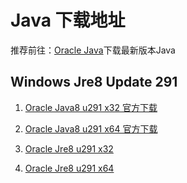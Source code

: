 # Java 下载地址

推荐前往：[Oracle Java](https://www.java.com/zh-CN/download/manual.jsp)下载最新版本Java

## Windows Jre8 Update 291
1. [Oracle Java8 u291 x32 官方下载](https://sdlc-esd.oracle.com/ESD6/JSCDL/jdk/8u291-b10/d7fc238d0cbf4b0dac67be84580cfb4b/jre-8u291-windows-i586.exe?GroupName=JSC&FilePath=/ESD6/JSCDL/jdk/8u291-b10/d7fc238d0cbf4b0dac67be84580cfb4b/jre-8u291-windows-i586.exe&BHost=javadl.sun.com&File=jre-8u291-windows-i586.exe&AuthParam=1623123798_1ccaedc38d11dfd5a0fff6f649c15657&ext=.exe)
2. [Oracle Java8 u291 x64 官方下载](https://sdlc-esd.oracle.com/ESD6/JSCDL/jdk/8u291-b10/d7fc238d0cbf4b0dac67be84580cfb4b/jre-8u291-windows-x64.exe?GroupName=JSC&FilePath=/ESD6/JSCDL/jdk/8u291-b10/d7fc238d0cbf4b0dac67be84580cfb4b/jre-8u291-windows-x64.exe&BHost=javadl.sun.com&File=jre-8u291-windows-x64.exe&AuthParam=1623123774_836ef5d176627155b2ea0a9ba890b033&ext=.exe)

1. [Oracle Jre8 u291 x32](https://cn-oss-sd.c.owo.fit/beehive%2F4%2Fjre-8u291-windows-i586.exe)
2. [Oracle Jre8 u291 x64](https://cn-oss-sd.c.owo.fit/beehive%2F4%2Fjre-8u291-windows-x64.exe)
